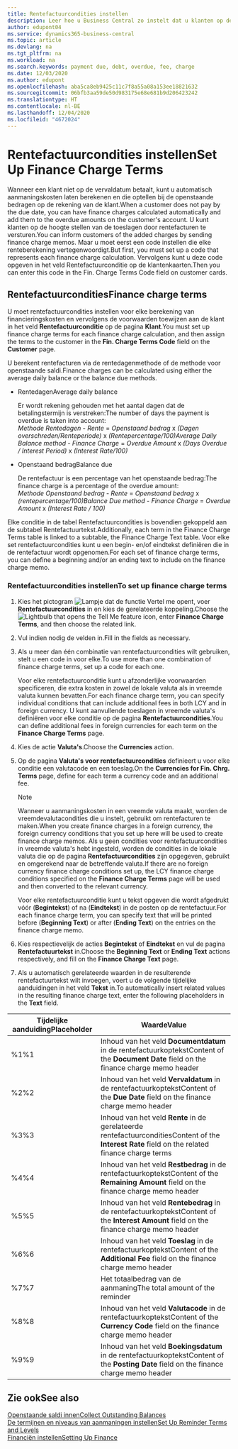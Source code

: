 ```yaml
---
title: Rentefactuurcondities instellen
description: Leer hoe u Business Central zo instelt dat u klanten op de hoogte kunt stellen van extra kosten door rentefacturen te verzenden.
author: edupont04
ms.service: dynamics365-business-central
ms.topic: article
ms.devlang: na
ms.tgt_pltfrm: na
ms.workload: na
ms.search.keywords: payment due, debt, overdue, fee, charge
ms.date: 12/03/2020
ms.author: edupont
ms.openlocfilehash: aba5ca8eb9425c11c7f8a55a08a153ee18821632
ms.sourcegitcommit: 06bfb3aa59de50d983175e68e681b9d206423242
ms.translationtype: HT
ms.contentlocale: nl-BE
ms.lasthandoff: 12/04/2020
ms.locfileid: "4672024"
---
```

# <a name="set-up-finance-charge-terms"></a><span data-ttu-id="ec039-103">Rentefactuurcondities instellen</span><span class="sxs-lookup"><span data-stu-id="ec039-103">Set Up Finance Charge Terms</span></span>

<span data-ttu-id="ec039-104">Wanneer een klant niet op de vervaldatum betaalt, kunt u automatisch aanmaningskosten laten berekenen en die optellen bij de openstaande bedragen op de rekening van de klant.</span><span class="sxs-lookup"><span data-stu-id="ec039-104">When a customer does not pay by the due date, you can have finance charges calculated automatically and add them to the overdue amounts on the customer's account.</span></span> <span data-ttu-id="ec039-105">U kunt klanten op de hoogte stellen van de toeslagen door rentefacturen te versturen.</span><span class="sxs-lookup"><span data-stu-id="ec039-105">You can inform customers of the added charges by sending finance charge memos.</span></span> <span data-ttu-id="ec039-106">Maar u moet eerst een code instellen die elke renteberekening vertegenwoordigt.</span><span class="sxs-lookup"><span data-stu-id="ec039-106">But first, you must set up a code that represents each finance charge calculation.</span></span> <span data-ttu-id="ec039-107">Vervolgens kunt u deze code opgeven in het veld Rentefactuurconditie op de klantenkaarten.</span><span class="sxs-lookup"><span data-stu-id="ec039-107">Then you can enter this code in the Fin. Charge Terms Code field on customer cards.</span></span>  

## <a name="finance-charge-terms"></a><span data-ttu-id="ec039-108">Rentefactuurcondities</span><span class="sxs-lookup"><span data-stu-id="ec039-108">Finance charge terms</span></span>

<span data-ttu-id="ec039-109">U moet rentefactuurcondities instellen voor elke berekening van financieringskosten en vervolgens de voorwaarden toewijzen aan de klant in het veld **Rentefactuurconditie** op de pagina **Klant**.</span><span class="sxs-lookup"><span data-stu-id="ec039-109">You must set up finance charge terms for each finance charge calculation, and then assign the terms to the customer in the **Fin. Charge Terms Code** field on the **Customer** page.</span></span>

<span data-ttu-id="ec039-110">U berekent rentefacturen via de rentedagenmethode of de methode voor openstaande saldi.</span><span class="sxs-lookup"><span data-stu-id="ec039-110">Finance charges can be calculated using either the average daily balance or the balance due methods.</span></span>

* <span data-ttu-id="ec039-111">Rentedagen</span><span class="sxs-lookup"><span data-stu-id="ec039-111">Average daily balance</span></span>  
  
  <span data-ttu-id="ec039-112">Er wordt rekening gehouden met het aantal dagen dat de betalingstermijn is verstreken:</span><span class="sxs-lookup"><span data-stu-id="ec039-112">The number of days the payment is overdue is taken into account:</span></span>  
  <span data-ttu-id="ec039-113">*Methode Rentedagen* - *Rente* = *Openstaand bedrag* x *(Dagen overschreden/Renteperiode)* x *(Rentepercentage/100)*</span><span class="sxs-lookup"><span data-stu-id="ec039-113">*Average Daily Balance method* - *Finance Charge* = *Overdue Amount* x *(Days Overdue / Interest Period)* x *(Interest Rate/100)*</span></span>

* <span data-ttu-id="ec039-114">Openstaand bedrag</span><span class="sxs-lookup"><span data-stu-id="ec039-114">Balance due</span></span>  
  
  <span data-ttu-id="ec039-115">De rentefactuur is een percentage van het openstaande bedrag:</span><span class="sxs-lookup"><span data-stu-id="ec039-115">The finance charge is a percentage of the overdue amount:</span></span>  
  <span data-ttu-id="ec039-116">*Methode Openstaand bedrag* - *Rente* = *Openstaand bedrag* x *(rentepercentage/100)*</span><span class="sxs-lookup"><span data-stu-id="ec039-116">*Balance Due method* - *Finance Charge* = *Overdue Amount* x *(Interest Rate / 100)*</span></span>

<span data-ttu-id="ec039-117">Elke conditie in de tabel Rentefactuurcondities is bovendien gekoppeld aan de subtabel Rentefactuurtekst.</span><span class="sxs-lookup"><span data-stu-id="ec039-117">Additionally, each term in the Finance Charge Terms table is linked to a subtable, the Finance Charge Text table.</span></span> <span data-ttu-id="ec039-118">Voor elke set rentefactuurcondities kunt u een begin- en/of eindtekst definiëren die in de rentefactuur wordt opgenomen.</span><span class="sxs-lookup"><span data-stu-id="ec039-118">For each set of finance charge terms, you can define a beginning and/or an ending text to include on the finance charge memo.</span></span>

### <a name="to-set-up-finance-charge-terms"></a><span data-ttu-id="ec039-119">Rentefactuurcondities instellen</span><span class="sxs-lookup"><span data-stu-id="ec039-119">To set up finance charge terms</span></span>

1. <span data-ttu-id="ec039-120">Kies het pictogram ![Lampje dat de functie Vertel me opent](media/ui-search/search_small.png "Vertel me wat u wilt doen"), voer **Rentefactuurcondities** in en kies de gerelateerde koppeling.</span><span class="sxs-lookup"><span data-stu-id="ec039-120">Choose the ![Lightbulb that opens the Tell Me feature](media/ui-search/search_small.png "Tell me what you want to do") icon, enter **Finance Charge Terms**, and then choose the related link.</span></span>  
2. <span data-ttu-id="ec039-121">Vul indien nodig de velden in.</span><span class="sxs-lookup"><span data-stu-id="ec039-121">Fill in the fields as necessary.</span></span>
3. <span data-ttu-id="ec039-122">Als u meer dan één combinatie van rentefactuurcondities wilt gebruiken, stelt u een code in voor elke.</span><span class="sxs-lookup"><span data-stu-id="ec039-122">To use more than one combination of finance charge terms, set up a code for each one.</span></span>

    <span data-ttu-id="ec039-123">Voor elke rentefactuurconditie kunt u afzonderlijke voorwaarden specificeren, die extra kosten in zowel de lokale valuta als in vreemde valuta kunnen bevatten.</span><span class="sxs-lookup"><span data-stu-id="ec039-123">For each finance charge term, you can specify individual conditions that can include additional fees in both LCY and in foreign currency.</span></span> <span data-ttu-id="ec039-124">U kunt aanvullende toeslagen in vreemde valuta's definiëren voor elke conditie op de pagina **Rentefactuurcondities**.</span><span class="sxs-lookup"><span data-stu-id="ec039-124">You can define additional fees in foreign currencies for each term on the **Finance Charge Terms** page.</span></span>
4. <span data-ttu-id="ec039-125">Kies de actie **Valuta's**.</span><span class="sxs-lookup"><span data-stu-id="ec039-125">Choose the **Currencies** action.</span></span>
5. <span data-ttu-id="ec039-126">Op de pagina **Valuta's voor rentefactuurcondities** definieert u voor elke conditie een valutacode en een toeslag.</span><span class="sxs-lookup"><span data-stu-id="ec039-126">On the **Currencies for Fin. Chrg. Terms** page, define for each term a currency code and an additional fee.</span></span>

    > [!NOTE]  
    > <span data-ttu-id="ec039-127">Wanneer u aanmaningskosten in een vreemde valuta maakt, worden de vreemdevalutacondities die u instelt, gebruikt om rentefacturen te maken.</span><span class="sxs-lookup"><span data-stu-id="ec039-127">When you create finance charges in a foreign currency, the foreign currency conditions that you set up here will be used to create finance charge memos.</span></span> <span data-ttu-id="ec039-128">Als u geen condities voor rentefactuurcondities in vreemde valuta's hebt ingesteld, worden de condities in de lokale valuta die op de pagina **Rentefactuurcondities** zijn opgegeven, gebruikt en omgerekend naar de betreffende valuta.</span><span class="sxs-lookup"><span data-stu-id="ec039-128">If there are no foreign currency finance charge conditions set up, the LCY finance charge conditions specified on the **Finance Charge Terms** page will be used and then converted to the relevant currency.</span></span>

    <span data-ttu-id="ec039-129">Voor elke rentefactuurconditie kunt u tekst opgeven die wordt afgedrukt vóór (**Begintekst**) of na (**Eindtekst**) in de posten op de rentefactuur.</span><span class="sxs-lookup"><span data-stu-id="ec039-129">For each finance charge term, you can specify text that will be printed before (**Beginning Text**) or after (**Ending Text**) on the entries on the finance charge memo.</span></span>  
6. <span data-ttu-id="ec039-130">Kies respectievelijk de acties **Begintekst** of **Eindtekst** en vul de pagina **Rentefactuurtekst** in.</span><span class="sxs-lookup"><span data-stu-id="ec039-130">Choose the **Beginning Text** or **Ending Text** actions respectively, and fill on the **Finance Charge Text** page.</span></span>
7. <span data-ttu-id="ec039-131">Als u automatisch gerelateerde waarden in de resulterende rentefactuurtekst wilt invoegen, voert u de volgende tijdelijke aanduidingen in het veld **Tekst** in.</span><span class="sxs-lookup"><span data-stu-id="ec039-131">To automatically insert related values in the resulting finance charge text, enter the following placeholders in the **Text** field.</span></span>

|<span data-ttu-id="ec039-132">Tijdelijke aanduiding</span><span class="sxs-lookup"><span data-stu-id="ec039-132">Placeholder</span></span>|<span data-ttu-id="ec039-133">Waarde</span><span class="sxs-lookup"><span data-stu-id="ec039-133">Value</span></span>|  
|-----------------|-----------|  
|<span data-ttu-id="ec039-134">%1</span><span class="sxs-lookup"><span data-stu-id="ec039-134">%1</span></span>|<span data-ttu-id="ec039-135">Inhoud van het veld **Documentdatum** in de rentefactuurkoptekst</span><span class="sxs-lookup"><span data-stu-id="ec039-135">Content of the **Document Date** field on the finance charge memo header</span></span>|  
|<span data-ttu-id="ec039-136">%2</span><span class="sxs-lookup"><span data-stu-id="ec039-136">%2</span></span>|<span data-ttu-id="ec039-137">Inhoud van het veld **Vervaldatum** in de rentefactuurkoptekst</span><span class="sxs-lookup"><span data-stu-id="ec039-137">Content of the **Due Date** field on the finance charge memo header</span></span>|  
|<span data-ttu-id="ec039-138">%3</span><span class="sxs-lookup"><span data-stu-id="ec039-138">%3</span></span>|<span data-ttu-id="ec039-139">Inhoud van het veld **Rente** in de gerelateerde rentefactuurcondities</span><span class="sxs-lookup"><span data-stu-id="ec039-139">Content of the **Interest Rate** field on the related finance charge terms</span></span>|  
|<span data-ttu-id="ec039-140">%4</span><span class="sxs-lookup"><span data-stu-id="ec039-140">%4</span></span>|<span data-ttu-id="ec039-141">Inhoud van het veld **Restbedrag** in de rentefactuurkoptekst</span><span class="sxs-lookup"><span data-stu-id="ec039-141">Content of the **Remaining Amount** field on the finance charge memo header</span></span>|  
|<span data-ttu-id="ec039-142">%5</span><span class="sxs-lookup"><span data-stu-id="ec039-142">%5</span></span>|<span data-ttu-id="ec039-143">Inhoud van het veld **Rentebedrag** in de rentefactuurkoptekst</span><span class="sxs-lookup"><span data-stu-id="ec039-143">Content of the **Interest Amount** field on the finance charge memo header</span></span>|  
|<span data-ttu-id="ec039-144">%6</span><span class="sxs-lookup"><span data-stu-id="ec039-144">%6</span></span>|<span data-ttu-id="ec039-145">Inhoud van het veld **Toeslag** in de rentefactuurkoptekst</span><span class="sxs-lookup"><span data-stu-id="ec039-145">Content of the **Additional Fee** field on the finance charge memo header</span></span>|  
|<span data-ttu-id="ec039-146">%7</span><span class="sxs-lookup"><span data-stu-id="ec039-146">%7</span></span>|<span data-ttu-id="ec039-147">Het totaalbedrag van de aanmaning</span><span class="sxs-lookup"><span data-stu-id="ec039-147">The total amount of the reminder</span></span>|  
|<span data-ttu-id="ec039-148">%8</span><span class="sxs-lookup"><span data-stu-id="ec039-148">%8</span></span>|<span data-ttu-id="ec039-149">Inhoud van het veld **Valutacode** in de rentefactuurkoptekst</span><span class="sxs-lookup"><span data-stu-id="ec039-149">Content of the **Currency Code** field on the finance charge memo header</span></span>|  
|<span data-ttu-id="ec039-150">%9</span><span class="sxs-lookup"><span data-stu-id="ec039-150">%9</span></span>|<span data-ttu-id="ec039-151">Inhoud van het veld **Boekingsdatum** in de rentefactuurkoptekst</span><span class="sxs-lookup"><span data-stu-id="ec039-151">Content of the **Posting Date** field on the finance charge memo header</span></span>|  

## <a name="see-also"></a><span data-ttu-id="ec039-152">Zie ook</span><span class="sxs-lookup"><span data-stu-id="ec039-152">See also</span></span>

[<span data-ttu-id="ec039-153">Openstaande saldi innen</span><span class="sxs-lookup"><span data-stu-id="ec039-153">Collect Outstanding Balances</span></span>](receivables-collect-outstanding-balances.md)  
[<span data-ttu-id="ec039-154">De termijnen en niveaus van aanmaningen instellen</span><span class="sxs-lookup"><span data-stu-id="ec039-154">Set Up Reminder Terms and Levels</span></span>](finance-setup-reminders.md)  
[<span data-ttu-id="ec039-155">Financiën instellen</span><span class="sxs-lookup"><span data-stu-id="ec039-155">Setting Up Finance</span></span>](finance-setup-finance.md)  
